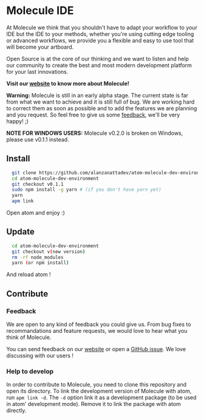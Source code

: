 # Molecule IDE

At Molecule we think that you shouldn't have to adapt your workflow to your IDE but
the IDE to your methods, whether you're using cutting edge tooling or advanced
workflows, we provide you a flexible and easy to use tool that will become your
artboard.

Open Source is at the core of our thinking and we want to listen and help our
community to create the best and most modern development platform for your last
innovations.

**Visit our [website](http://www.molecule.sh) to know more about Molecule!**

**Warning:** Molecule is still in an early alpha stage. The current state is far from
what we want to achieve and it is still full of bug. We are working hard to correct
them as soon as possible and to add the features we are planning and you request.
So feel free to give us some [feedback](#feedback), we'll be very happy! ;)

**NOTE FOR WINDOWS USERS:** Molecule v0.2.0 is broken on Windows, please use v0.1.1 instead.

## Install

```bash
  git clone https://github.com/alanzanattadev/atom-molecule-dev-environment.git
  cd atom-molecule-dev-environment
  git checkout v0.1.1
  sudo npm install -g yarn # (if you don't have yarn yet)
  yarn
  apm link
```

Open atom and enjoy :)

## Update

```bash
  cd atom-molecule-dev-environment
  git checkout v(new version)
  rm -rf node_modules
  yarn (or npm install)
```

And reload atom !

## Contribute

### Feedback

We are open to any kind of feedback you could give us. From bug fixes to recommandations
and feature requests, we would love to hear what you think of Molecule.

You can send feedback on our [website](https://www.molecule.sh) or open a
[GitHub issue](https://github.com/alanzanattadev/molecule-landing/issues).
We love discussing with our users !

### Help to develop

In order to contribute to Molecule, you need to clone this repository and open
its directory. To link the development version of Molecule with atom,
run `apm link -d`. The `-d` option link it as a development package
(to be used in atom' development mode). Remove it to link the package with atom
directly.
